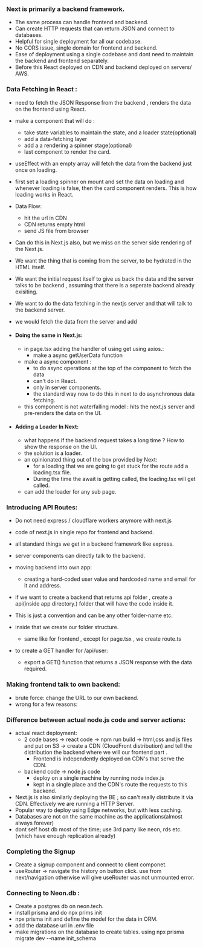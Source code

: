 
### Next is primarily a backend framework.
- The same process can handle frontend and backend.
- Can create HTTP requests that can return JSON and connect to databases.
- Helpful for single deployment for all our codebase.
- No CORS issue, single domain for frontend and backend.
- Ease of deployment using a single codebase and dont need to maintain the backend and frontend separately.
- Before this React deployed on CDN and backend deployed on servers/ AWS.

### Data Fetching in React : 
- need to fetch the JSON Response from the backend , renders the data on the frontend using React.
- make a component that will do :
	- take state variables to maintain the state, and a loader state(optional)
	- add a data-fetching layer
	- add a a rendering a spinner stage(optional)
	- last component to render the card.
- useEffect with an empty array will fetch the data from the backend just once on loading.
- first set a loading spinner on mount and set the data on loading and whenever loading is false, then the card component renders. This is how loading works in React.
- Data Flow:
	- hit the url in CDN 
	- CDN returns empty html 
	- send JS file from browser 

- Can do this in Next.js also, but we miss on the server side rendering of the Next.js.
- We want the thing that is coming from the server, to be hydrated in the HTML itself.
- We want the initial request itself to give us back the data and the server talks to be backend , assuming that there is a seperate backend already exisiting.
- We want to do the data fetching in the nextjs server and that will talk to the backend server.
- we would fetch the data from the server and add 

- #### Doing the same in Next.js:
	- in page.tsx adding the handler of using get using axios.:
		- make a async getUserData function
	- make a async component :
		- to do async operations at the top of the component to fetch the data
		- can't do in React.
		- only in server components.
		- the standard way now to do this in next to do asynchronous data fetching.
	- this component is not waterfalling model : hits the next.js server and pre-renders the data on the UI.
- #### Adding a Loader In Next:
	- what happens if the backend request takes a long time ? How to show the response on the UI.
	- the solution is a loader.
	- an opinionated thing out of the box provided by Next:
		- for a loading that we are going to get stuck for the route add a loading.tsx file.
		- During the time the await is getting called, the loading.tsx will get called.
	- can add the loader for any sub page.


### Introducing API Routes:
- Do not need express / cloudflare workers anymore with next.js 
- code of next.js in single repo for frontend and backend.
- all standard things we get in a backend framework like express.
- server components can directly talk to the backend.

- moving backend into own app:
	- creating a hard-coded user value and hardcoded name and email for it and address.
- if we want to create a backend that returns api folder , create a api(inside app directory.) folder that will have the code inside it.
- This is just a convention and can be any other folder-name etc.
- inside that we create our folder structure.
	- same like for frontend , except for page.tsx , we create route.ts
- to create a GET handler for /api/user:
	- export a GET() function that returns a JSON response with the data required.

### Making frontend talk to own backend:
- brute force: change the URL to our own backend.
- wrong for a few reasons:

### Difference between actual node.js code and server actions:
- actual react deployment:
	- 2 code bases -> react code  -> npm run build -> html,css and js files and put on S3 -> create a CDN (CloudFront distribution) and tell the distribution the backend where we will our frontend part .
		- Frontend is independently deployed on CDN's that serve the CDN.
	- backend code -> node.js code 
		- deploy on a single machine by running node index.js 
		- kept in a single place and the CDN's route the requests to this backend.
- Next.js is also similarly deploying the BE ; so can't really distribute it via CDN. Effectively we are running a HTTP Server.
- Popular way to deploy using Edge networks, but with less caching.
- Databases are not on the same machine as the applications(almost always forever)
- dont self host db most of the time; use 3rd party like neon, rds etc.(which have enough replication already)


### Completing the Signup
- Create a signup component and connect to client componet.
- useRouter -> navigate the history on button click. use from next/navigation otherwise will give useRouter was not unmounted error.


### Connecting to Neon.db :
- Create a postgres db on neon.tech.
- install prisma and do npx prims init
- npx prisma init and define the model for the data in ORM.
- add the database url in .env file 
- make migrations on the database to create tables. using npx prisma migrate dev --name init_schema